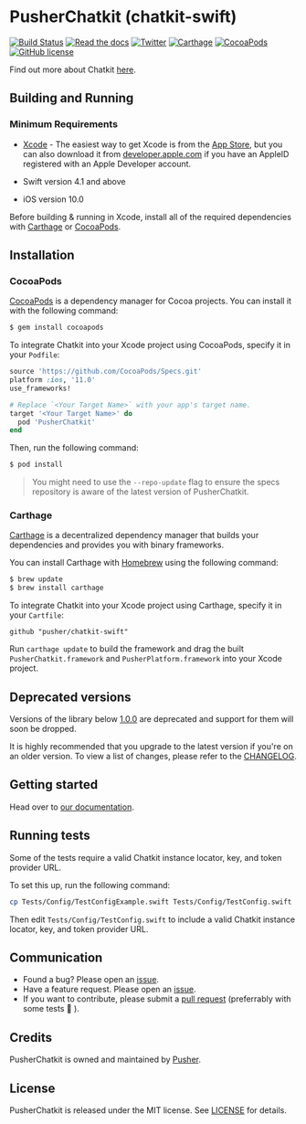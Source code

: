 # PusherChatkit (chatkit-swift)

[![Build Status](https://app.bitrise.io/app/b991488f69c6c503/status.svg?token=k8uHB_7_HNRSCzlVcghexg&branch=master)](https://app.bitrise.io/app/b991488f69c6c503)
[![Read the docs](https://img.shields.io/badge/read_the-docs-92A8D1.svg)](https://docs.pusher.com/chatkit/reference/swift)
[![Twitter](https://img.shields.io/badge/twitter-@Pusher-blue.svg?style=flat)](http://twitter.com/Pusher)
[![Carthage](https://img.shields.io/badge/carthage-compatible-4BC51D.svg?style=flat)](https://github.com/Carthage/Carthage)
[![CocoaPods](https://img.shields.io/cocoapods/v/PusherChatkit.svg)](https://cocoapods.org/pods/PusherChatkit)
[![GitHub license](https://img.shields.io/badge/license-MIT-lightgrey.svg)](https://github.com/pusher/chatkit-swift/blob/master/LICENSE.md)

Find out more about Chatkit [here](https://pusher.com/chatkit).

## Building and Running

### Minimum Requirements

* [Xcode](https://itunes.apple.com/us/app/xcode/id497799835) - The easiest way to get Xcode is from the [App Store](https://itunes.apple.com/us/app/xcode/id497799835?mt=12), but you can also download it from [developer.apple.com](https://developer.apple.com/) if you have an AppleID registered with an Apple Developer account.

* Swift version 4.1 and above

* iOS version 10.0

Before building & running in Xcode, install all of the required dependencies with [Carthage](https://github.com/pusher/chatkit-tutorial-ios#carthage) or [CocoaPods](https://github.com/pusher/chatkit-tutorial-ios#cocoapods).

## Installation

### CocoaPods

[CocoaPods](http://cocoapods.org) is a dependency manager for Cocoa projects. You can install it with the following command:

```bash
$ gem install cocoapods
```

To integrate Chatkit into your Xcode project using CocoaPods, specify it in your `Podfile`:

```ruby
source 'https://github.com/CocoaPods/Specs.git'
platform :ios, '11.0'
use_frameworks!

# Replace `<Your Target Name>` with your app's target name.
target '<Your Target Name>' do
  pod 'PusherChatkit'
end
```

Then, run the following command:

```bash
$ pod install
```

> You might need to use the `--repo-update` flag to ensure the specs repository is aware of the latest version of PusherChatkit.

### Carthage

[Carthage](https://github.com/Carthage/Carthage) is a decentralized dependency manager that builds your dependencies and provides you with binary frameworks.

You can install Carthage with [Homebrew](http://brew.sh/) using the following command:

```bash
$ brew update
$ brew install carthage
```

To integrate Chatkit into your Xcode project using Carthage, specify it in your `Cartfile`:

```ogdl
github "pusher/chatkit-swift"
```

Run `carthage update` to build the framework and drag the built `PusherChatkit.framework` and `PusherPlatform.framework` into your Xcode project.

## Deprecated versions

 Versions of the library below
 [1.0.0](https://github.com/pusher/chatkit-swift/releases/tag/1.0.0) are
 deprecated and support for them will soon be dropped.

 It is highly recommended that you upgrade to the latest version if you're on
 an older version. To view a list of changes, please refer to the
 [CHANGELOG](CHANGELOG.md).

## Getting started

Head over to [our documentation](https://docs.pusher.com/chatkit/reference/swift).

## Running tests

Some of the tests require a valid Chatkit instance locator, key, and token provider URL.

To set this up, run the following command:

```bash
cp Tests/Config/TestConfigExample.swift Tests/Config/TestConfig.swift
```

Then edit `Tests/Config/TestConfig.swift` to include a valid Chatkit instance locator, key, and token provider URL.

## Communication

- Found a bug? Please open an [issue](https://github.com/pusher/chatkit-swift/issues).
- Have a feature request. Please open an [issue](https://github.com/pusher/chatkit-swift/issues).
- If you want to contribute, please submit a [pull request](https://github.com/pusher/chatkit-swift/pulls) (preferrably with some tests 🙂 ).

## Credits

PusherChatkit is owned and maintained by [Pusher](https://pusher.com).

## License

PusherChatkit is released under the MIT license. See [LICENSE](https://github.com/pusher/chatkit-swift/blob/master/LICENSE.md) for details.
